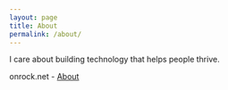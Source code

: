 ```yaml
---
layout: page
title: About
permalink: /about/
---
```


I care about building technology that helps people thrive.

onrock.net - [About](calebrichter.github.io/aboutonrock)
